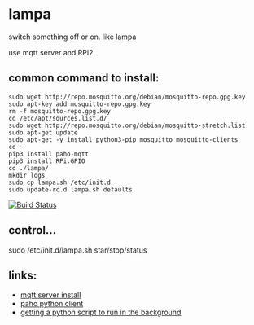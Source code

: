 # lampa
switch something off or on. like lampa

use mqtt server and RPi2

## common command to install:
```
sudo wget http://repo.mosquitto.org/debian/mosquitto-repo.gpg.key
sudo apt-key add mosquitto-repo.gpg.key
rm -f mosquitto-repo.gpg.key
cd /etc/apt/sources.list.d/
sudo wget http://repo.mosquitto.org/debian/mosquitto-stretch.list
sudo apt-get update
sudo apt-get -y install python3-pip mosquitto mosquitto-clients
cd ~
pip3 install paho-mqtt
pip3 install RPi.GPIO
cd ./lampa/
mkdir logs
sudo cp lampa.sh /etc/init.d
sudo update-rc.d lampa.sh defaults
```

[![Build Status](https://travis-ci.org/ryabukha/lampa.svg?branch=master)](https://travis-ci.org/ryabukha/lampa)

## control...
sudo /etc/init.d/lampa.sh star/stop/status

## links:

- [mqtt server install](http://robot-on.ru/articles/ystanovka-mqtt-brokera-mosquitto-raspberry-orange-pi)
- [paho python client](https://www.eclipse.org/paho/clients/python/)
- [getting a python script to run in the background](http://blog.scphillips.com/posts/2013/07/getting-a-python-script-to-run-in-the-background-as-a-service-on-boot/)
